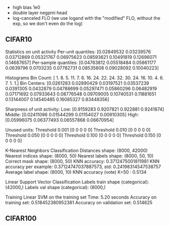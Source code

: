- high bias 1e0
- double layer negpmi head
- log-canceled FLO (we use logand with the "modified" FLO, without the exp, so we don't even do the log)


## CIFAR10

Statistics on unit activity
        Per-unit quantiles: [0.02849532 0.03239576 0.03712869 0.05321767 0.06975623 0.08593621
 0.10491819 0.12696071 0.14687657]
        Per-sample quantiles: [0.04763812 0.05518484 0.05861177 0.0639796  0.0703235  0.07782731
 0.08535808 0.09028092 0.10040223]

Histograms
        Bin Count:
                [ 1.  8.  5. 11.  7.  6. 16. 24. 22. 24. 32. 30. 24. 16. 10.  4.  6.  7. 1.  1.]
        Bin Centers:
                [0.0261283  0.02890429 0.03197521 0.03537239 0.0391305  0.0432879
                0.04788699 0.05297471 0.05860296 0.06482919 0.07171692 0.07933643
                0.08776548 0.09709005 0.10740531 0.11881651 0.13144007 0.14540485
                0.16085327 0.83448356]

Sharpness of unit activity:
        Low: [0.9159283 0.9207821 0.922881  0.9241874]
        Middle: [0.02411096 0.01544299 0.01154027 0.00910305]
        High: [0.05996075 0.06377493 0.06557868 0.06670954]

Unused units:
        Threshold 0.001
          [0 0 0 0 0]
        Threshold 0.010
          [0 0 0 0 0]
        Threshold 0.050
          [0 0 0 0 0]
        Threshold 0.100
          [0 0 0 0 0]
        Threshold 0.150
          [0 0 0 0 0]


K-Nearest Neighbors Classification
        Distances shape: (8000, 42000)
        Nearest indices shape: (8000, 50)
        Nearest labels shape: (8000, 50, 10)
        Correct mask shape: (8000, 50)
        KNN accuracy: 0.3712475001811981
        KNN accuracy per example: 0.37124747037887573,  std: 0.24198314547538757
        Average label shape: (8000, 10)
        KNN accuracy (vote)
                K=50 : 0.5134

Linear Support Vector Classification
        Labels train shape (categorical): (42000,)
        Labels val shape (categorical): (8000,)

Training Linear SVM on the training set
          Time: 5.20 seconds
        Accuracy on training set: 0.518452380952381
        Accuracy on validation set: 0.514625

## CIFAR100